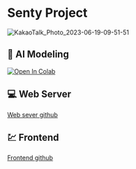 # **Senty Project**

![KakaoTalk_Photo_2023-06-19-09-51-51](https://github.com/h06-Cpy/inisw-8/assets/106899647/2278412a-0867-4a30-9952-db8959686ac2)

<!--
<p align="center">
<img width="502" alt="image" src="https://github.com/h06-Cpy/inisw-8/assets/106899647/2bd2c49e-9971-4f32-8fbd-7887935d6829">
</p>
-->

## 🤖 AI Modeling

[![Open In Colab](https://colab.research.google.com/assets/colab-badge.svg)](https://drive.google.com/file/d/1KtYeBYy3nYnWO9lgUkJio5tN4t__u_P5/view?usp=sharing)

## 💻 Web Server

[Web sever github](https://github.com/h06-Cpy/SAReport_back)

## 💹 Frontend

[Frontend github](https://github.com/h06-Cpy/SAReport_front)
